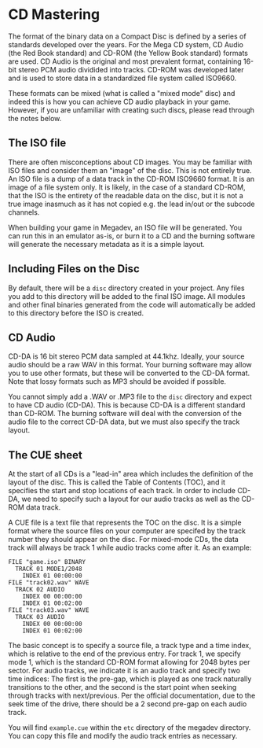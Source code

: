 # CD Mastering
The format of the binary data on a Compact Disc is defined by a series of standards developed over the years. For the Mega CD system, CD Audio (the Red Book standard) and CD-ROM (the Yellow Book standard) formats are used. CD Audio is the original and most prevalent format, containing 16-bit stereo PCM audio dividided into tracks. CD-ROM was developed later and is used to store data in a standardized file system called ISO9660.

These formats can be mixed (what is called a "mixed mode" disc) and indeed this is how you can achieve CD audio playback in your game. However, if you are unfamiliar with creating such discs, please read through the notes below.

## The ISO file
There are often misconceptions about CD images. You may be familiar with ISO files and consider them an "image" of the disc. This is not entirely true. An ISO file is a dump of a data track in the CD-ROM ISO9660 format. It is an image of a file system only. It is likely, in the case of a standard CD-ROM, that the ISO is the entirety of the readable data on the disc, but it is not a true image inasmuch as it has not copied e.g. the lead in/out or the subcode channels.

When building your game in Megadev, an ISO file will be generated. You can run this in an emulator as-is, or burn it to a CD and the burning software will generate the necessary metadata as it is a simple layout.

## Including Files on the Disc
By default, there will be a `disc` directory created in your project. Any files you add to this directory will be added to the final ISO image. All modules and other final binaries generated from the code will automatically be added to this directory before the ISO is created.

## CD Audio
CD-DA is 16 bit stereo PCM data sampled at 44.1khz. Ideally, your source audio should be a raw WAV in this format. Your burning software may allow you to use other formats, but these will be converted to the CD-DA format. Note that lossy formats such as MP3 should be avoided if possible.

You cannot simply add a .WAV or .MP3 file to the `disc` directory and expect to have CD audio (CD-DA). This is because CD-DA is a different standard than CD-ROM. The burning software will deal with the conversion of the audio file to the correct CD-DA data, but we must also specify the track layout.

## The CUE sheet
At the start of all CDs is a "lead-in" area which includes the definition of the layout of the disc. This is called the Table of Contents (TOC), and it specifies the start and stop locations of each track. In order to include CD-DA, we need to specify such a layout for our audio tracks as well as the CD-ROM data track.

A CUE file is a text file that represents the TOC on the disc. It is a simple format where the source files on your computer are specifed by the track number they should appear on the disc. For mixed-mode CDs, the data track will always be track 1 while audio tracks come after it. As an example:

    FILE "game.iso" BINARY
      TRACK 01 MODE1/2048
        INDEX 01 00:00:00
    FILE "track02.wav" WAVE
      TRACK 02 AUDIO
        INDEX 00 00:00:00
        INDEX 01 00:02:00
    FILE "track03.wav" WAVE
      TRACK 03 AUDIO
        INDEX 00 00:00:00
        INDEX 01 00:02:00

The basic concept is to specify a source file, a track type and a time index, which is relative to the end of the previous entry. For track 1, we specify mode 1, which is the standard CD-ROM format allowing for 2048 bytes per sector. For audio tracks, we indicate it is an audio track and specify two time indices: The first is the pre-gap, which is played as one track naturally transitions to the other, and the second is the start point when seeking through tracks with next/previous. Per the official documentation, due to the seek time of the drive, there should be a 2 second pre-gap on each audio track.

You will find `example.cue` within the `etc` directory of the megadev directory. You can copy this file and modify the audio track entries as necessary.
